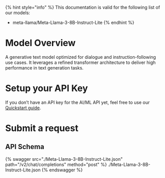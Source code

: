[#references:start]: <> ({ "template": "openapi" })
{% hint style="info" %}
This documentation is valid for the following list of our models:
* meta-llama/Meta-Llama-3-8B-Instruct-Lite
{% endhint %}

# Model Overview
A generative text model optimized for dialogue and instruction-following use cases. It leverages a refined transformer architecture to deliver high performance in text generation tasks.

# Setup your API Key
If you don’t have an API key for the AI/ML API yet, feel free to use our [Quickstart guide](https://docs.aimlapi.com/quickstart/setting-up).

# Submit a request
## API Schema
{% swagger src="./Meta-Llama-3-8B-Instruct-Lite.json" path="/v2/chat/completions" method="post" %}
./Meta-Llama-3-8B-Instruct-Lite.json
{% endswagger %}

[#references:end]: <> ({})